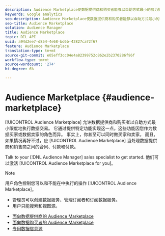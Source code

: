 ```yaml
---
description: Audience Marketplace使数据提供商和购买者能够以自助方式最小的努力执行数据交易。 它通过提供特定功能实现这一点，这些功能因您作为数据买家或数据卖家的角色而异。 事实上，你甚至可以同时做买家和卖家。 而且，如果情况再好不过，Audience Marketplace会处理数据提供商和销售商之间的合同、结帐和付款。
keywords: Google analytics
seo-description: Audience Marketplace使数据提供商和购买者能够以自助方式最小的努力执行数据交易。 它通过提供特定功能实现这一点，这些功能因您作为数据买家或数据卖家的角色而异。 事实上，你甚至可以同时做买家和卖家。 而且，如果情况再好不过，Audience Marketplace会处理数据提供商和销售商之间的合同、结帐和付款。
seo-title: Audience Marketplace
solution: Audience Manager
title: Audience Marketplace
topic: DIL API
uuid: a94d2ee7-d854-4e68-bd6b-42827ca72f67
feature: Audience Marketplace
translation-type: tm+mt
source-git-commit: e05eff3cc04e4a82399752c862e2b2370286f96f
workflow-type: tm+mt
source-wordcount: '274'
ht-degree: 6%

---
```



# Audience Marketplace {#audience-marketplace}

[!UICONTROL Audience Marketplace] 允许数据提供商和购买者以自助方式最小限度地执行数据交易。 它通过提供特定功能实现这一点，这些功能因您作为数据买家或数据卖家的角色而异。 事实上，你甚至可以同时做买家和卖家。 而且，如果情况再好不过，应 [!UICONTROL Audience Marketplace] 当处理数据提供商和销售商之间的合同、付款和付款。

Talk to your [!DNL Audience Manager] sales specialist to get started. 他们可以激活 [!UICONTROL Audience Marketplace for you]。

>[!NOTE]
>
>用户角色控制您可以和不能在中执行的操作 [!UICONTROL Audience Marketplace]。
>
> * 管理员可以创建数据服务、管理订阅者和订阅数据服务。
> * 用户只能搜索和视图源。


* [面向数据提供商的 Audience Marketplace](/help/using/features/audience-marketplace/marketplace-data-providers/marketplace-data-providers.md)
* [面向数据购买者的 Audience Marketplace](/help/using/features/audience-marketplace/marketplace-data-buyers/marketplace-data-buyers.md)
* [专用数据信息源](/help/using/features/audience-marketplace/marketplace-private-feeds.md)
